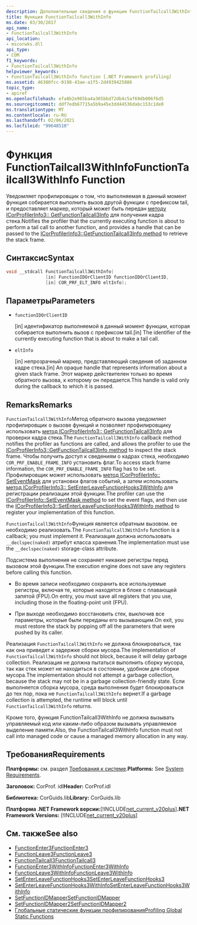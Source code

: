 ```yaml
---
description: Дополнительные сведения о функции FunctionTailcall3WithInfo
title: Функция FunctionTailcall3WithInfo
ms.date: 03/30/2017
api_name:
- FunctionTailcall3WithInfo
api_location:
- mscorwks.dll
api_type:
- COM
f1_keywords:
- FunctionTailcall3WithInfo
helpviewer_keywords:
- FunctionTailcall3WithInfo function [.NET Framework profiling]
ms.assetid: 46380fcc-0198-43ae-a1f5-2d4939425886
topic_type:
- apiref
ms.openlocfilehash: efa8b2e965ba4a365bbd72db4c5af69db006f6d5
ms.sourcegitcommit: ddf7edb67715a5b9a45e3dd44536dabc153c1de0
ms.translationtype: MT
ms.contentlocale: ru-RU
ms.lasthandoff: 02/06/2021
ms.locfileid: "99648510"
---
```

# <a name="functiontailcall3withinfo-function"></a><span data-ttu-id="f363b-103">Функция FunctionTailcall3WithInfo</span><span class="sxs-lookup"><span data-stu-id="f363b-103">FunctionTailcall3WithInfo Function</span></span>

<span data-ttu-id="f363b-104">Уведомляет профилировщик о том, что выполняемая в данный момент функция собирается выполнить вызов другой функции с префиксом tail, и предоставляет маркер, который может быть передан [методу ICorProfilerInfo3:: GetFunctionTailcall3Info](icorprofilerinfo3-getfunctiontailcall3info-method.md) для получения кадра стека.</span><span class="sxs-lookup"><span data-stu-id="f363b-104">Notifies the profiler that the currently executing function is about to perform a tail call to another function, and provides a handle that can be passed to the [ICorProfilerInfo3::GetFunctionTailcall3Info method](icorprofilerinfo3-getfunctiontailcall3info-method.md) to retrieve the stack frame.</span></span>  
  
## <a name="syntax"></a><span data-ttu-id="f363b-105">Синтаксис</span><span class="sxs-lookup"><span data-stu-id="f363b-105">Syntax</span></span>  
  
```cpp  
void __stdcall FunctionTailcall3WithInfo(  
               [in] FunctionIDOrClientID functionIDOrClientID,  
               [in] COR_PRF_ELT_INFO eltInfo);  
```  
  
## <a name="parameters"></a><span data-ttu-id="f363b-106">Параметры</span><span class="sxs-lookup"><span data-stu-id="f363b-106">Parameters</span></span>  

- `functionIDOrClientID`

  <span data-ttu-id="f363b-107">\[in] идентификатор выполняемой в данный момент функции, которая собирается выполнить вызов с префиксом tail.</span><span class="sxs-lookup"><span data-stu-id="f363b-107">\[in] The identifier of the currently executing function that is about to make a tail call.</span></span>

- `eltInfo`

  <span data-ttu-id="f363b-108">\[in] непрозрачный маркер, представляющий сведения об заданном кадре стека.</span><span class="sxs-lookup"><span data-stu-id="f363b-108">\[in] An opaque handle that represents information about a given stack frame.</span></span> <span data-ttu-id="f363b-109">Этот маркер действителен только во время обратного вызова, к которому он передается.</span><span class="sxs-lookup"><span data-stu-id="f363b-109">This handle is valid only during the callback to which it is passed.</span></span>

## <a name="remarks"></a><span data-ttu-id="f363b-110">Remarks</span><span class="sxs-lookup"><span data-stu-id="f363b-110">Remarks</span></span>  

 <span data-ttu-id="f363b-111">`FunctionTailcall3WithInfo`Метод обратного вызова уведомляет профилировщик о вызове функций и позволяет профилировщику использовать [метод ICorProfilerInfo3:: GetFunctionTailcall3Info](icorprofilerinfo3-getfunctiontailcall3info-method.md) для проверки кадра стека.</span><span class="sxs-lookup"><span data-stu-id="f363b-111">The `FunctionTailcall3WithInfo` callback method notifies the profiler as functions are called, and allows the profiler to use the [ICorProfilerInfo3::GetFunctionTailcall3Info method](icorprofilerinfo3-getfunctiontailcall3info-method.md) to inspect the stack frame.</span></span> <span data-ttu-id="f363b-112">Чтобы получить доступ к сведениям о кадрах стека, необходимо `COR_PRF_ENABLE_FRAME_INFO` установить флаг.</span><span class="sxs-lookup"><span data-stu-id="f363b-112">To access stack frame information, the `COR_PRF_ENABLE_FRAME_INFO` flag has to be set.</span></span> <span data-ttu-id="f363b-113">Профилировщик может использовать [метод ICorProfilerInfo:: SetEventMask](icorprofilerinfo-seteventmask-method.md) для установки флагов событий, а затем использовать [метод ICorProfilerInfo3:: SetEnterLeaveFunctionHooks3WithInfo](icorprofilerinfo3-setenterleavefunctionhooks3withinfo-method.md) для регистрации реализации этой функции.</span><span class="sxs-lookup"><span data-stu-id="f363b-113">The profiler can use the [ICorProfilerInfo::SetEventMask method](icorprofilerinfo-seteventmask-method.md) to set the event flags, and then use the [ICorProfilerInfo3::SetEnterLeaveFunctionHooks3WithInfo method](icorprofilerinfo3-setenterleavefunctionhooks3withinfo-method.md) to register your implementation of this function.</span></span>  
  
 <span data-ttu-id="f363b-114">`FunctionTailcall3WithInfo`Функция является обратным вызовом. ее необходимо реализовать.</span><span class="sxs-lookup"><span data-stu-id="f363b-114">The `FunctionTailcall3WithInfo` function is a callback; you must implement it.</span></span> <span data-ttu-id="f363b-115">Реализация должна использовать `__declspec(naked)` атрибут класса хранения.</span><span class="sxs-lookup"><span data-stu-id="f363b-115">The implementation must use the `__declspec(naked)` storage-class attribute.</span></span>  
  
 <span data-ttu-id="f363b-116">Подсистема выполнения не сохраняет никакие регистры перед вызовом этой функции.</span><span class="sxs-lookup"><span data-stu-id="f363b-116">The execution engine does not save any registers before calling this function.</span></span>  
  
- <span data-ttu-id="f363b-117">Во время записи необходимо сохранить все используемые регистры, включая те, которые находятся в блоке с плавающей запятой (FPU).</span><span class="sxs-lookup"><span data-stu-id="f363b-117">On entry, you must save all registers that you use, including those in the floating-point unit (FPU).</span></span>  
  
- <span data-ttu-id="f363b-118">При выходе необходимо восстановить стек, выключив все параметры, которые были переданы его вызывающим.</span><span class="sxs-lookup"><span data-stu-id="f363b-118">On exit, you must restore the stack by popping off all the parameters that were pushed by its caller.</span></span>  
  
 <span data-ttu-id="f363b-119">Реализация `FunctionTailcall3WithInfo` не должна блокироваться, так как она приведет к задержке сборки мусора.</span><span class="sxs-lookup"><span data-stu-id="f363b-119">The implementation of `FunctionTailcall3WithInfo` should not block, because it will delay garbage collection.</span></span> <span data-ttu-id="f363b-120">Реализация не должна пытаться выполнить сборку мусора, так как стек может не находиться в состоянии, удобном для сборки мусора.</span><span class="sxs-lookup"><span data-stu-id="f363b-120">The implementation should not attempt a garbage collection, because the stack may not be in a garbage collection-friendly state.</span></span> <span data-ttu-id="f363b-121">Если выполняется сборка мусора, среда выполнения будет блокироваться до тех пор, пока не `FunctionTailcall3WithInfo` вернет.</span><span class="sxs-lookup"><span data-stu-id="f363b-121">If a garbage collection is attempted, the runtime will block until `FunctionTailcall3WithInfo` returns.</span></span>  
  
 <span data-ttu-id="f363b-122">Кроме того, функция FunctionTailcall3WithInfo не должна вызывать управляемый код или каким-либо образом вызывать управляемое выделение памяти.</span><span class="sxs-lookup"><span data-stu-id="f363b-122">Also, the FunctionTailcall3WithInfo function must not call into managed code or cause a managed memory allocation in any way.</span></span>  
  
## <a name="requirements"></a><span data-ttu-id="f363b-123">Требования</span><span class="sxs-lookup"><span data-stu-id="f363b-123">Requirements</span></span>  

 <span data-ttu-id="f363b-124">**Платформы:** см. раздел [Требования к системе](../../get-started/system-requirements.md).</span><span class="sxs-lookup"><span data-stu-id="f363b-124">**Platforms:** See [System Requirements](../../get-started/system-requirements.md).</span></span>  
  
 <span data-ttu-id="f363b-125">**Заголовок:** CorProf. idl</span><span class="sxs-lookup"><span data-stu-id="f363b-125">**Header:** CorProf.idl</span></span>  
  
 <span data-ttu-id="f363b-126">**Библиотека:** CorGuids.lib</span><span class="sxs-lookup"><span data-stu-id="f363b-126">**Library:** CorGuids.lib</span></span>  
  
 <span data-ttu-id="f363b-127">**Платформа .NET Framework версии:**[!INCLUDE[net_current_v20plus](../../../../includes/net-current-v20plus-md.md)]</span><span class="sxs-lookup"><span data-stu-id="f363b-127">**.NET Framework Versions:** [!INCLUDE[net_current_v20plus](../../../../includes/net-current-v20plus-md.md)]</span></span>  
  
## <a name="see-also"></a><span data-ttu-id="f363b-128">См. также</span><span class="sxs-lookup"><span data-stu-id="f363b-128">See also</span></span>

- [<span data-ttu-id="f363b-129">FunctionEnter3</span><span class="sxs-lookup"><span data-stu-id="f363b-129">FunctionEnter3</span></span>](functionenter3-function.md)
- [<span data-ttu-id="f363b-130">FunctionLeave3</span><span class="sxs-lookup"><span data-stu-id="f363b-130">FunctionLeave3</span></span>](functionleave3-function.md)
- [<span data-ttu-id="f363b-131">FunctionTailcall3</span><span class="sxs-lookup"><span data-stu-id="f363b-131">FunctionTailcall3</span></span>](functiontailcall3-function.md)
- [<span data-ttu-id="f363b-132">FunctionEnter3WithInfo</span><span class="sxs-lookup"><span data-stu-id="f363b-132">FunctionEnter3WithInfo</span></span>](functiontailcall3-function.md)
- [<span data-ttu-id="f363b-133">FunctionLeave3WithInfo</span><span class="sxs-lookup"><span data-stu-id="f363b-133">FunctionLeave3WithInfo</span></span>](functionleave3withinfo-function.md)
- [<span data-ttu-id="f363b-134">SetEnterLeaveFunctionHooks3</span><span class="sxs-lookup"><span data-stu-id="f363b-134">SetEnterLeaveFunctionHooks3</span></span>](icorprofilerinfo3-setenterleavefunctionhooks3-method.md)
- [<span data-ttu-id="f363b-135">SetEnterLeaveFunctionHooks3WithInfo</span><span class="sxs-lookup"><span data-stu-id="f363b-135">SetEnterLeaveFunctionHooks3WithInfo</span></span>](icorprofilerinfo3-setenterleavefunctionhooks3withinfo-method.md)
- [<span data-ttu-id="f363b-136">SetFunctionIDMapper</span><span class="sxs-lookup"><span data-stu-id="f363b-136">SetFunctionIDMapper</span></span>](icorprofilerinfo-setfunctionidmapper-method.md)
- [<span data-ttu-id="f363b-137">SetFunctionIDMapper2</span><span class="sxs-lookup"><span data-stu-id="f363b-137">SetFunctionIDMapper2</span></span>](icorprofilerinfo3-setfunctionidmapper2-method.md)
- [<span data-ttu-id="f363b-138">Глобальные статические функции профилирования</span><span class="sxs-lookup"><span data-stu-id="f363b-138">Profiling Global Static Functions</span></span>](profiling-global-static-functions.md)
